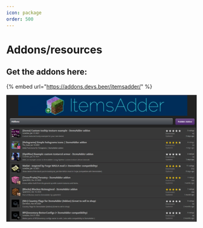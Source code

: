 ```yaml
---
icon: package
order: 500
---
```

# Addons/resources

## Get the addons here:

{% embed url="https://addons.devs.beer/itemsadder/" %}

![](<.gitbook/assets/image (29).png>)
